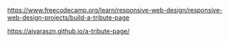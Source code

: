 https://www.freecodecamp.org/learn/responsive-web-design/responsive-web-design-projects/build-a-tribute-page

https://aivaraszn.github.io/a-tribute-page/
